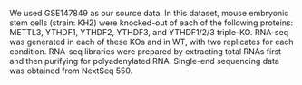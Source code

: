 We used GSE147849 as our source data. In this dataset, mouse embryonic stem cells (strain: KH2) were knocked-out of each of the following proteins: METTL3, YTHDF1, YTHDF2, YTHDF3, and YTHDF1/2/3 triple-KO. RNA-seq was generated in each of these KOs and in WT, with two replicates for each condition. RNA-seq libraries were prepared by extracting total RNAs first and then purifying for polyadenylated RNA. Single-end sequencing data was obtained from NextSeq 550.  
